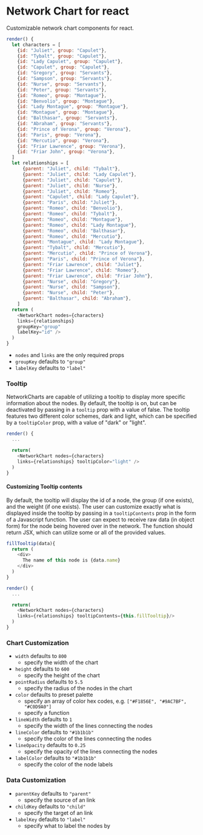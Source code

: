 # Network Chart for react
Customizable network chart components for react.

```javascript
render() {
  let characters = [
    {id: "Juliet", group: "Capulet"},
    {id: "Tybalt", group: "Capulet"},
    {id: "Lady Capulet", group: "Capulet"},
    {id: "Capulet", group: "Capulet"},
    {id: "Gregory", group: "Servants"},
    {id: "Sampson", group: "Servants"},
    {id: "Nurse", group: "Servants"},
    {id: "Peter", group: "Servants"},
    {id: "Romeo", group: "Montague"},
    {id: "Benvolio", group: "Montague"},
    {id: "Lady Montague", group: "Montague"},
    {id: "Montague", group: "Montague"},
    {id: "Balthasar", group: "Servants"},
    {id: "Abraham", group: "Servants"},
    {id: "Prince of Verona", group: "Verona"},
    {id: "Paris", group: "Verona"},
    {id: "Mercutio", group: "Verona"},
    {id: "Friar Lawrence", group: "Verona"},
    {id: "Friar John", group: "Verona"},
  ]
  let relationships = [
      {parent: "Juliet", child: "Tybalt"},
      {parent: "Juliet", child: "Lady Capulet"},
      {parent: "Juliet", child: "Capulet"},
      {parent: "Juliet", child: "Nurse"},
      {parent: "Juliet", child: "Romeo"},
      {parent: "Capulet", child: "Lady Capulet"},
      {parent: "Paris", child: "Juliet"},
      {parent: "Romeo", child: "Benvolio"},
      {parent: "Romeo", child: "Tybalt"},
      {parent: "Romeo", child: "Montague"},
      {parent: "Romeo", child: "Lady Montague"},
      {parent: "Romeo", child: "Balthasar"},
      {parent: "Romeo", child: "Mercutio"},
      {parent: "Montague", child: "Lady Montague"},
      {parent: "Tybalt", child: "Mercutio"},
      {parent: "Mercutio", child: "Prince of Verona"},
      {parent: "Paris", child: "Prince of Verona"},
      {parent: "Friar Lawrence", child: "Juliet"},
      {parent: "Friar Lawrence", child: "Romeo"},
      {parent: "Friar Lawrence", child: "Friar John"},
      {parent: "Nurse", child: "Gregory"},
      {parent: "Nurse", child: "Sampson"},
      {parent: "Nurse", child: "Peter"},
      {parent: "Balthasar", child: "Abraham"},
    ]
  return (
    <NetworkChart nodes={characters}
    links={relationships}
    groupKey="group"
    labelKey="id" />
  )
}
```

- `nodes` and `links` are the only required props
- `groupKey` defaults to `"group"`
- `labelKey` defaults to `"label"`

### Tooltip
NetworkCharts are capable of utilizing a tooltip to display more specific information
about the nodes. By default, the tooltip is on, but can be deactivated by
passing in a `tooltip` prop with a value of false. The tooltip features two different
color schemes, dark and light, which can be specified by a
`tooltipColor` prop, with a value of "dark" or "light".

```javascript
render() {
  ...

  return(
    <NetworkChart nodes={characters}
    links={relationships} tooltipColor="light" />
  )
}
```

#### Customizing Tooltip contents
By default, the tooltip will display the id of a node, the group (if one exists),
and the weight (if one exists). The user can customize exactly what is
displayed inside the tooltip by passing in a `tooltipContents` prop in the form
of a Javascript function. The user can expect to receive raw data (in object form)
for the node being hovered over in the network. The function should return JSX,
which can utilize some or all of the provided values.

```javascript
fillTooltip(data){
  return (
    <div>
      The name of this node is {data.name}
    </div>
  )
}

render() {
  ...

  return(
    <NetworkChart nodes={characters}
    links={relationships} tooltipContents={this.fillTooltip}/>
  )
}
```

### Chart Customization
- `width` defaults to `800`
  - specify the width of the chart
- `height` defaults to `600`
  - specify the height of the chart
- `pointRadius` defaults to `5.5`
  - specify the radius of the nodes in the chart
- `color` defaults to preset palette
  - specify an array of color hex codes, e.g. `["#F1856E", "#9AC7BF", "#C0D9A0"]`
  - specify a function
- `lineWidth` defaults to `1`
  - specify the width of the lines connecting the nodes
- `lineColor` defaults to `"#1b1b1b"`
  - specify the color of the lines connecting the nodes
- `lineOpacity` defaults to `0.25`
  - specify the opacity of the lines connecting the nodes
- `labelColor` defaults to `"#1b1b1b"`
  - specify the color of the node labels

### Data Customization
- `parentKey` defaults to `"parent"`
  - specify the source of an link
- `childKey` defaults to `"child"`
  - specify the target of an link
- `labelKey` defaults to `"label"`
  - specify what to label the nodes by
